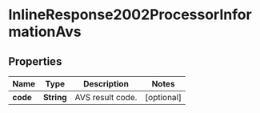 
# InlineResponse2002ProcessorInformationAvs

## Properties
Name | Type | Description | Notes
------------ | ------------- | ------------- | -------------
**code** | **String** | AVS result code.  |  [optional]



